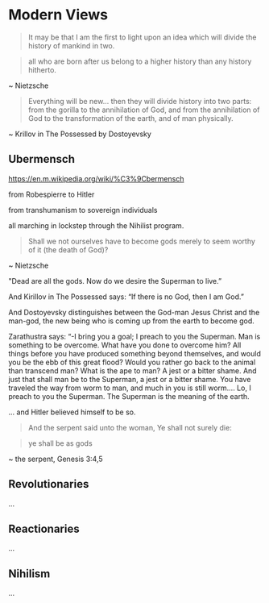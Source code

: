 # Modern Views

> It may be that I am the first
> to light upon an idea which will
> divide the history of mankind in two.

> all who are born after us
> belong to a higher history
> than any history hitherto.

~ Nietzsche 




> Everything will be new... 
> then they will divide history
> into two parts:
>  from the gorilla to the 
>  annihilation of God,
>  and from the annihilation of God
>  to the transformation of the earth,
>  and of man physically.

~ Krillov in The Possessed
by Dostoyevsky





## Ubermensch 

https://en.m.wikipedia.org/wiki/%C3%9Cbermensch

from Robespierre to Hitler

from transhumanism to sovereign individuals

all marching in lockstep through 
 the Nihilist program.
 
 
> Shall we not ourselves have to become gods merely to seem worthy of it (the death of God)?

~ Nietzsche 

"Dead are all the gods. Now do we desire the Superman to live.”

And Kirillov in The Possessed says: “If there is no God, then I am God.”

And Dostoyevsky distinguishes between the God-man Jesus Christ and the man-god, the new being who is coming up from the earth to become god.

Zarathustra says:
 “-I bring you a goal; I preach to you the Superman. Man is something to be overcome. What have you done to overcome him? All things before you have produced something beyond themselves, and would you be the ebb of this great flood? Would you rather go back to the animal than transcend man? What is  the ape to man? A jest or a bitter shame. And just that shall man be to the Superman, a jest or a bitter shame. You have traveled the way from worm to man, and much in you is still worm.... Lo, I preach to you the Superman. The Superman is the meaning of the earth.

... and Hitler believed himself to be so.


> And the serpent said unto the woman, Ye shall not surely die:


> ye shall be as gods

~ the serpent, Genesis 3:4,5




## Revolutionaries

...


## Reactionaries

...




## Nihilism

...


